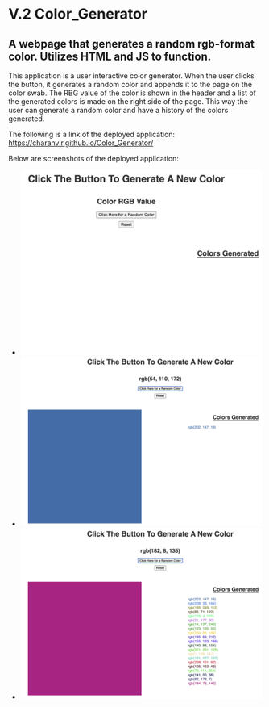 # V.2 Color_Generator

## A webpage that generates a random rgb-format color. Utilizes HTML and JS to function. 

This application is a user interactive color generator. When the user clicks the button, it generates a random color and appends it to the page on the color swab. The RBG value of the color is shown in the header and a list of the generated colors is made on the right side of the page. This way the user can generate a random color and have a history of the colors generated. 

The following is a link of the deployed application: https://charanvir.github.io/Color_Generator/

Below are screenshots of the deployed application:
- <img src="assets/images/1.jpeg">
- <img src="assets/images/2.jpeg">
- <img src="assets/images/3.jpeg">

